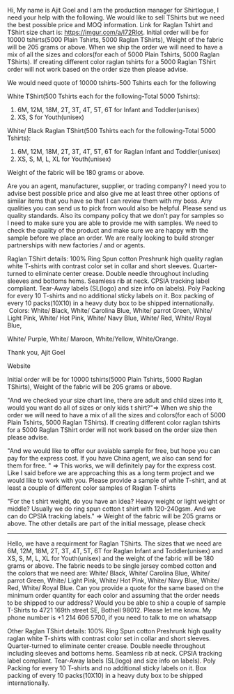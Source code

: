 Hi, 
My name is Ajit Goel and I am the production manager for Shirtlogue, I need your help with the following. 
We would like to sell TShirts but we need the best possible price and MOQ information. Link for Raglan Tshirt and TShirt size chart is: <https://imgur.com/a/l72RIot>. 
Initial order will be for 10000 tshirts(5000 Plain Tshirts, 5000 Raglan TShirts), Weight of the fabric will be 205 grams or above. 
When we ship the order we will need to have a mix of all the sizes and colors(for each of 5000 Plain Tshirts, 5000 Raglan TShirts). If creating different color raglan tshirts for a 5000 Raglan TShirt order will not work based on the order size then please advise.

We would need quote of 10000 tshirts-500 Tshirts each for the following

White TShirt(500 Tshirts each for the following-Total 5000 Tshirts):
1. 6M, 12M, 18M, 2T, 3T, 4T, 5T, 6T for Infant and Toddler(unisex) 
2. XS, S for Youth(unisex)

White/ Black Raglan TShirt(500 Tshirts each for the following-Total 5000 Tshirts):
1. 6M, 12M, 18M, 2T, 3T, 4T, 5T, 6T for Raglan Infant and Toddler(unisex)
2. XS, S, M, L, XL for Youth(unisex)

Weight of the fabric will be 180 grams or above.

Are you an agent, manufacturer, supplier, or trading company? I need you to advise best possible price and also give me at least three other options of similar items that you have so that I can review them with my boss. Any qualities you can send us to pick from would also be helpful. Please send us quality standards. Also its company policy that we don’t pay for samples so I need to make sure you are able to provide me with samples. We need to check the quality of the product and make sure we are happy with the sample before we place an order. We are really looking to build stronger partnerships with new factories / and or agents. 

Raglan TShirt details:
100% Ring Spun cotton Preshrunk high quality raglan white T-shirts with contrast color set in collar and short sleeves. Quarter-turned to eliminate center crease. Double needle throughout including sleeves and bottoms hems. Seamless rib at neck. CPSIA tracking label compliant. Tear-Away labels (SL(logo) and size info on labels). Poly Packing for every 10 T-shirts and no additional sticky labels on it. Box packing of every 10 packs(10X10) in a heavy duty box to be shipped internationally.  Colors: 
White/ Black, 
White/ Carolina Blue, 
White/ parrot Green, 
White/ Light Pink, 
White/ Hot Pink, 
White/ Navy Blue, 
White/ Red, 
White/ Royal Blue, 

White/ Purple,
White/ Maroon,
White/Yellow,
White/Orange. 

Thank you, 
Ajit Goel

Website


Initial order will be for 10000 tshirts(5000 Plain Tshirts, 5000 Raglan TShirts), Weight of the fabric will be 205 grams or above. 

"And we checked your size chart line, there are adult and child sizes into it, would you want do all of sizes or only kids t shirt?"=> When we ship the order we will need to have a mix of all the sizes and colors(for each of 5000 Plain Tshirts, 5000 Raglan TShirts). If creating different color raglan tshirts for a 5000 Raglan TShirt order will not work based on the order size then please advise. 

"And we would like to offer our avaiable sample for free, but hope you can pay for the express cost. If you have China agent, we also can send for them for free. " => This works, we will definitely pay for the express cost. Like I said before we are approaching this as a long term project and we would like to work with you. Please provide a sample of white T-shirt, and at least a couple of different color samples of Raglan T-shirts

"For the t shirt weight, do you have an idea? Heavy weight or light weight or middle? Usually we do ring spun cotton t shirt with 120-240gsm. And we can do CPSIA tracking labels." => Weight of the fabric will be 205 grams or above. The other details are part of the initial message, please check

----------------

Hello, we have a requirment for Raglan TShirts. The sizes that we need are 6M, 12M, 18M, 2T, 3T, 4T, 5T, 6T for Raglan Infant and Toddler(unisex) and XS, S, M, L, XL for Youth(unisex) and the weight of the fabric will be 180 grams or above. The fabric needs to be single jersey combed cotton and the colors that we need are: White/ Black, White/ Carolina Blue, White/ parrot Green, White/ Light Pink, White/ Hot Pink, White/ Navy Blue, White/ Red, White/ Royal Blue. Can you provide a quote for the same based on the minimum order quantity for each color and assuming that the order needs to be shipped to our address? Would you be able to ship a couple of sample T-Shirts to 4721 169th street SE, Bothell 98012. Please let me know. My phone number is +1 214 606 5700, if you need to talk to me on whatsapp

Other Raglan TShirt details:
100% Ring Spun cotton Preshrunk high quality raglan white T-shirts with contrast color set in collar and short sleeves. Quarter-turned to eliminate center crease. Double needle throughout including sleeves and bottoms hems. Seamless rib at neck. CPSIA tracking label compliant. Tear-Away labels (SL(logo) and size info on labels). Poly Packing for every 10 T-shirts and no additional sticky labels on it. Box packing of every 10 packs(10X10) in a heavy duty box to be shipped internationally.